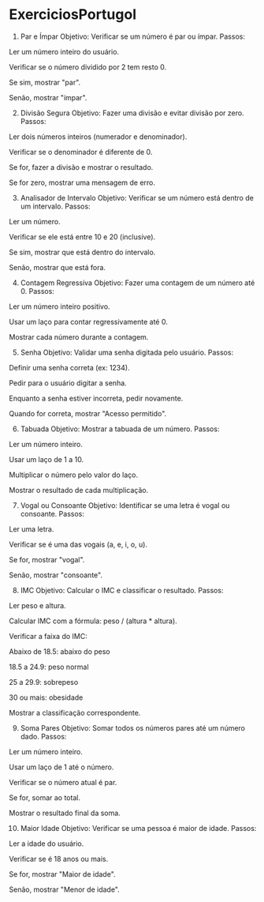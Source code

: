 # ExerciciosPortugol

1. Par e Ímpar
Objetivo: Verificar se um número é par ou ímpar.
Passos:

Ler um número inteiro do usuário.

Verificar se o número dividido por 2 tem resto 0.

Se sim, mostrar "par".

Senão, mostrar "ímpar".

2. Divisão Segura
Objetivo: Fazer uma divisão e evitar divisão por zero.
Passos:

Ler dois números inteiros (numerador e denominador).

Verificar se o denominador é diferente de 0.

Se for, fazer a divisão e mostrar o resultado.

Se for zero, mostrar uma mensagem de erro.

3. Analisador de Intervalo
Objetivo: Verificar se um número está dentro de um intervalo.
Passos:

Ler um número.

Verificar se ele está entre 10 e 20 (inclusive).

Se sim, mostrar que está dentro do intervalo.

Senão, mostrar que está fora.

4. Contagem Regressiva
Objetivo: Fazer uma contagem de um número até 0.
Passos:

Ler um número inteiro positivo.

Usar um laço para contar regressivamente até 0.

Mostrar cada número durante a contagem.

5. Senha
Objetivo: Validar uma senha digitada pelo usuário.
Passos:

Definir uma senha correta (ex: 1234).

Pedir para o usuário digitar a senha.

Enquanto a senha estiver incorreta, pedir novamente.

Quando for correta, mostrar "Acesso permitido".

6. Tabuada
Objetivo: Mostrar a tabuada de um número.
Passos:

Ler um número inteiro.

Usar um laço de 1 a 10.

Multiplicar o número pelo valor do laço.

Mostrar o resultado de cada multiplicação.

7. Vogal ou Consoante
Objetivo: Identificar se uma letra é vogal ou consoante.
Passos:

Ler uma letra.

Verificar se é uma das vogais (a, e, i, o, u).

Se for, mostrar "vogal".

Senão, mostrar "consoante".

8. IMC
Objetivo: Calcular o IMC e classificar o resultado.
Passos:

Ler peso e altura.

Calcular IMC com a fórmula: peso / (altura * altura).

Verificar a faixa do IMC:

Abaixo de 18.5: abaixo do peso

18.5 a 24.9: peso normal

25 a 29.9: sobrepeso

30 ou mais: obesidade

Mostrar a classificação correspondente.

9. Soma Pares
Objetivo: Somar todos os números pares até um número dado.
Passos:

Ler um número inteiro.

Usar um laço de 1 até o número.

Verificar se o número atual é par.

Se for, somar ao total.

Mostrar o resultado final da soma.

10. Maior Idade
Objetivo: Verificar se uma pessoa é maior de idade.
Passos:

Ler a idade do usuário.

Verificar se é 18 anos ou mais.

Se for, mostrar "Maior de idade".

Senão, mostrar "Menor de idade".
